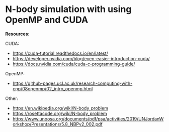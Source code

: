 # N-body simulation with using OpenMP and CUDA

**Resources**:

CUDA:
- https://cuda-tutorial.readthedocs.io/en/latest/
- https://developer.nvidia.com/blog/even-easier-introduction-cuda/
- https://docs.nvidia.com/cuda/cuda-c-programming-guide/
  
OpenMP:
- https://github-pages.ucl.ac.uk/research-computing-with-cpp/08openmp/02_intro_openmp.html

Other:
- https://en.wikipedia.org/wiki/N-body_problem
- https://rosettacode.org/wiki/N-body_problem
- https://www.unoosa.org/documents/pdf/psa/activities/2019/UNJordanWorkshop/Presentations/5.8_NBPv2_002.pdf
